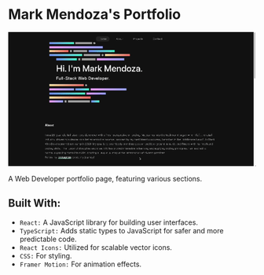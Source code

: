# Mark Mendoza's Portfolio

![Home Section](./public/screen-rec.gif)

A Web Developer portfolio page, featuring various sections.

## Built With:

- `React:` A JavaScript library for building user interfaces.
- `TypeScript:` Adds static types to JavaScript for safer and more predictable code.
- `React Icons:` Utilized for scalable vector icons.
- `CSS:` For styling.
- `Framer Motion:` For animation effects.

